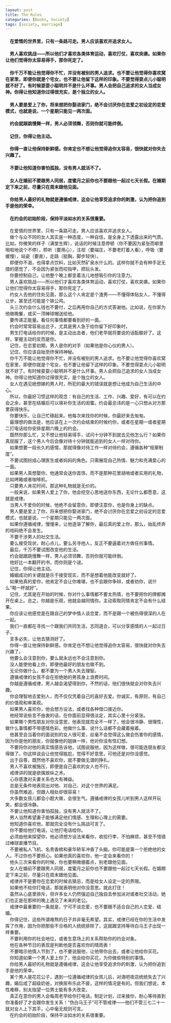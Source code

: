 ```yaml
---
layout: post
title: The Rules
categories: [Books, Society]
tags: [society, marriage]
---
```

#### &#8195;在爱情的世界里，只有一条路可走。男人应该喜欢并追求女人。              
#### &#8195;男人喜欢挑战——所以他们才喜欢各类体育运动，喜欢打仗，喜欢突袭。如果你让他们觉得你太容易得手，那你死定了。               
#### &#8195;你千万不能让他觉得你不忙，并没有被别的男人追求。也不要让他觉得你喜欢窝在家里，即便你就是个宅女，也不要让他留下这样的印象。不要觉得耍点儿小聪明就不好了。有时候耍耍小聪明并不是什么坏事。男人会把自己追求的女人当成女神。你得让他知道你过得很充实，是个独立的女人。               
#### &#8195;男人要是爱上了你，将来想把你娶进家门，绝不会讨厌你在恋爱之初设定的恋爱模式，也就是说，一个星期只能见一两次面。               
#### &#8195;约会就跟跳慢舞一样，男人必须领舞，否则你就可能绊倒。               
#### &#8195;记住，你得让他主动。               
#### &#8195;你得一直让他保持新鲜感。你肯定也不想让他觉得追你太容易，很快就对你失去兴趣了。               
#### &#8195;不要让他知道你害怕孤独，没有男人就活不了。               
#### &#8195;女人在婚前不要跟男人同居，度蜜月之前你也不要跟他一起过七天长假。在婚期定下来之前，尽量只在周末跟他见面。               
#### &#8195;你给男人最好的礼物就是遵循戒律，这会让他享受追求你的刺激，认为把你追到手是他的荣幸。               
#### &#8195;在约会的初始阶段，保持平淡如水的关系很重要。                
<!-- more -->
&#8195;在爱情的世界里，只有一条路可走。男人应该喜欢并追求女人。              
&#8195;做个与众不同的女人其实是一种态度，一种自信，是全身上下透露出来的气质。比如，你微笑的样子（满堂生辉），说话的时候注意停顿（你不要因为紧张而噼里啪啦地说个不停），聆听（要用心），注视（要端庄，不要老盯着人看），呼吸（要缓慢），站姿（要直），走路（挺胸，脚步轻快）。               
&#8195;即便你不渴，也得拿点饮料，比如天然矿泉水什么的。这样你就不会有种手足无措的感觉了，不会因为紧张而咬指甲，把玩头发。               
&#8195;你要控制自己，让他整个晚上都变着法儿地想吸引你的注意力。               
&#8195;男人喜欢挑战——所以他们才喜欢各类体育运动，喜欢打仗，喜欢突袭。如果你让他们觉得你太容易得手，那你死定了。               
&#8195;约女人去他的住处见面，那么这个人肯定是个渣男——不懂得体贴女人，不懂得让步，甚至还可能是个铁公鸡。               
&#8195;头三次约会什么钱也不要付，之后再用你自己的方式答谢他。比如说，在你家为他做晚餐，或买一顶棒球帽送给他。               
&#8195;要传递正能量。看任何事情都要看到好的一面。               
&#8195;约会时常常容易出岔子，尤其是男人急于给你留下好印象时，               
&#8195;男生打电话给你的时候，是主动出击者，他们老早就将要说的话酝酿好了。这样，掌握主动的反而是你。               
&#8195;记住，在恋爱初期，男人是你的对手（如果他是你心仪的男人）。               
&#8195;记住，你应该自始至终保持神秘。               
&#8195;你千万不能让他觉得你不忙，并没有被别的男人追求。也不要让他觉得你喜欢窝在家里，即便你就是个宅女，也不要让他留下这样的印象。不要觉得耍点儿小聪明就不好了。有时候耍耍小聪明并不是什么坏事。男人会把自己追求的女人当成女神。你得让他知道你过得很充实，是个独立的女人。               
&#8195;女人在遇见她想嫁的男人时，所犯的最大的错误就是想让他成为自己生活的中心。               
&#8195;所以，你最好习惯这样的观念：有自己的生活、工作、兴趣、爱好，有可以在约会之余，甚至在结婚后可以填补你生活的闺蜜。约会最忌讳的是一心只想从对方那里获得快乐。               
&#8195;你要快乐，让自己忙碌起来。他每次来找你的时候，你最好来去匆匆。               
&#8195;最理想的做法是，他应该在上一次约会结束的时候约你，或者在星期一或者星期二打电话给你安排星期六晚上的约会。               
&#8195;既然你那么忙，又不想让他轻易得手，试问十分钟不到就去见他怎么行？如果你真屈服了，这个男人今后会像对待十分钟就能追到的女人一样对待你。               
&#8195;如果想要一段长久的感情，那就得像对待工作一样对待约会，遵循各种“规章制度”。               
&#8195;不要试图扮成心理医生或者妈妈的角色。只需展现自己热情、魅力和充满爱心的一面。               
&#8195;如果男人真想娶你，他通常会送你首饰，而不是那种花里胡哨或者实用的礼物，比如烤箱或者咖啡机。               
&#8195;只要男人肯花时间，那这种礼物就是无价的。               
&#8195;一般来说，如果男人爱上了你，他会挖空心思地送你东西，无论什么都愿意，这就是戒律。               
&#8195;当男人不爱你的时候，他绝不会留意你，即便注意你，也是你身上的缺点。               
&#8195;男人要是爱上了你，将来想把你娶进家门，绝不会讨厌你在恋爱之初设定的恋爱模式，也就是说，一个星期只能见一两次面。               
&#8195;如果你遵循戒律，慢慢来，让他逐渐了解你，最后真的爱上你，那么，始乱终弃的戏码绝不会发生。               
&#8195;不要干涉男人的社交生活。               
&#8195;要么接受现状，耐心点儿，要么另寻他人，反正不要逼着对方做任何事情。               
&#8195;最后，千万不要试图改变他的生活。               
&#8195;约会就跟跳慢舞一样，男人必须领舞，否则你就可能绊倒。               
&#8195;他好比一本翻开的书，而你则是个谜。               
&#8195;记住，你得让他主动。               
&#8195;婚姻成功的关键就是乐于接受现实，而不是想着他能改变就好了。               
&#8195;如果他真的爱你，他肯定不会让你难堪，也不会跟你争辩，或者劝你，说什么“喝一杯就好”。               
&#8195;记住，尤其是在开始的时候，你对什么事情都不要太热情，也不要把你的牌都摊开在桌上。总之，你越是乐观，他就会越同情你。主动索取同情肯定不会有什么结果。               
&#8195;你应该让他感觉是在跟自己的梦中情人谈恋爱，而不是跟一个被伤得很深的人在一起。               
&#8195;我们一直都在寻找一个跟我们共同生活，志同道合，可以分享感情的人一起过日子，               
&#8195;言多必失，让他去猜测好了。               
&#8195;你得一直让他保持新鲜感。你肯定也不想让他觉得追你太容易，很快就对你失去兴趣了。               
&#8195;他要么会注意到你，要么就永远也不会注意到你。               
&#8195;没人能使他看上你，即便他最好的朋友也做不到。               
&#8195;无论你做什么，都不要为一个男人失去理智。               
&#8195;遵循戒律的女孩不会在拒绝她的男孩身上浪费时间。               
&#8195;你越是遵循戒律，男人越会渴望得到你，不然的话，他们很快就会对你失去兴趣。               
&#8195;你会理智地去爱别人，而不仅仅凭着自己的喜好去爱。你诚实，有原则，有自己的价值观和审美观。               
&#8195;如果男人喜欢你，他会想方设法，或者找各种借口接近你。               
&#8195;他经常说些言不由衷的话，在你面前显得很淡定，其实心里十分紧张。               
&#8195;如果哪个男性朋友对你没意思，他表现就完全不一样了。他会很冷静、很理性，做什么事情都不带感情色彩。他做什么事、说什么话都不会藏着掖着。               
&#8195;他甚至会当着你的面说别的女人很可爱，丝毫不会觉得这么做会伤害你的感情，因为你是他的朋友，你就像他的姐妹一样，他对你没有性幻想。               
&#8195;不要将你对他的真实情感告诉他，试图说服他，因为这样做，很可能连朋友都没得做了。你这样说会让他觉得尴尬，觉得不好意思，可他还是对你没感觉。               
&#8195;出于自尊，既然他不喜欢你，就不要做无谓的挣扎。               
&#8195;男人不喜欢被施压，即便是自己喜欢的女人也不行。               
&#8195;戒律讲的就是欲擒故纵之术。               
&#8195;心存感激对夫妻关系也大有裨益。               
&#8195;总是无条件地表现出对他、对自己、对这个世界的满足。               
&#8195;你虽然难追，但跟人相处却很容易！               
&#8195;大多数女孩儿都会小题大做，会很生气。遵循戒律的女孩儿听到男人这样开玩笑，都会很冷静。               
&#8195;不要让他知道你害怕孤独，没有男人就活不了。               
&#8195;男人当然希望妻子能够满足他们情感、生理和心理上的需要。                  
&#8195;他知道你喜欢他，那就完全没有什么挑战可言了。               
&#8195;你不要给他打电话，让他打电话给你。               
&#8195;必须由他来探望你，他必须想方设法来看你，收拾行李，不怕麻烦，甚至不惜错过棒球直播节目。               
&#8195;不要被私人飞机、名贵香槟和豪华轿车冲昏了头脑。你可能是第一个拒绝他的女人。不过你也不要担心。如果他真的喜欢你，他一定会来看你的！               
&#8195;他头三次来看你的时候，你也要稍微绷着点，别老跟他见面。               
&#8195;女人在婚前不要跟男人同居，度蜜月之前你也不要跟他一起过七天长假。在婚期定下来之前，尽量只在周末跟他见面。               
&#8195;戒律并不是要你在恋爱的时候去猜忌，而是给女人设定一定的界限。               
&#8195;如果他不给你打电话，那就表明他对你没意思。就此打住！               
&#8195;虽然从心底里排斥，但许多女人仍然强迫自己独自去参加派对或者社交活动，她们也正是在那样的晚上遇见了未来的老公。               
&#8195;戒律中最重要的一条就是，宁可不谈恋爱，也不要跟不适合自己的人恋爱、结婚。               
&#8195;你得记住，这些所谓难熬的日子并非毫无希望。其实，戒律已经在你的生活中发挥了作用，因为你把那些不合格的人统统排除了，这就跟坚持等待白马王子出现一样重要。               
&#8195;不要利用你的社会地位，或者生意场上的关系帮助你的约会对象。               
&#8195;他在各种节日的表现是判断他是否喜欢你的晴雨表！               
&#8195;不要暗示他情人节到了，也不要说服他，让他带你出去，或者让他给你买花。               
&#8195;你知道如果一个男人爱上你了，他会给你买花，为你做些特别的事情。               
&#8195;你给男人最好的礼物就是遵循戒律，这会让他享受追求你的刺激，认为把你追到手是他的荣幸。               
&#8195;某个男人是花花公子，遇到一位遵循戒律的女孩儿后，对酒吧夜店统统失去了兴趣，婚后成了超级奶爸，对换尿布乐此不疲，这样的情况是有的。但我们想说，本性难移，别太指望一位男士能有多大改变。               
&#8195;真正在意你的男人会每周老早给你打电话，制定计划，过来接你，耐心等待直到你准备好了才会跟你发生关系！“伪白马王子”可不管戒律——他们不管三七二十一就对女人上下其手，心中毫无规则可言。               
&#8195;在约会的初始阶段，保持平淡如水的关系很重要。               
